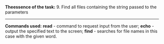 **Theessence of the task:**
9. Find all files containing the string passed to the parameters
**************
**Commands used:**
**read** - command to request input from the user;
**echo** - output the specified text to the screen;
**find** - searches for file names in this case with the given word.
